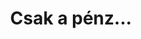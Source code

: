 ---
layout: riddle
title: Csak a pénz...
sha256: 1ac91a9a0e2a349e709737382c370bb001442be5832527a9b03c6d14dc38eb65
image: normal_8e40b8000a801562.jpg
creator: Medvey Fanni Zsófia
year: 2015
---